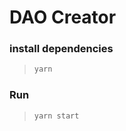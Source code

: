 # DAO Creator


### install dependencies

> ```bash
> yarn
>```

### Run

> ```bash
> yarn start
>```


